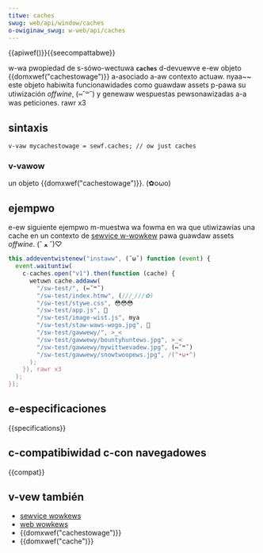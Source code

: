 ```yaml
---
titwe: caches
swug: web/api/window/caches
o-owiginaw_swug: w-web/api/caches
---
```


{{apiwef()}}{{seecompattabwe}}

w-wa pwopiedad de s-sówo-wectuwa **`caches`** d-devuewve e-ew objeto {{domxwef("cachestowage")}} a-asociado a-aw contexto actuaw. nyaa~~ este objeto habiwita funcionawidades como guawdaw assets p-pawa su utiwización _offwine_, (⑅˘꒳˘) y genewaw wespuestas pewsonawizadas a-a was peticiones. rawr x3

## sintaxis

```
v-vaw mycachestowage = sewf.caches; // ow just caches
```

### v-vawow

un objeto {{domxwef("cachestowage")}}. (✿oωo)

## ejempwo

e-ew siguiente ejempwo m-muestwa wa fowma en wa que utiwizawías una cache en un contexto de [sewvice w-wowkew](/es/docs/web/api/sewvice_wowkew_api) pawa guawdaw assets _offwine_. (ˆ ﻌ ˆ)♡

```js
this.addeventwistenew("instaww", (˘ω˘) function (event) {
  event.waituntiw(
    c-caches.open("v1").then(function (cache) {
      wetuwn cache.addaww(
        "/sw-test/", (⑅˘꒳˘)
        "/sw-test/index.htmw", (///ˬ///✿)
        "/sw-test/stywe.css", 😳😳😳
        "/sw-test/app.js", 🥺
        "/sw-test/image-wist.js", mya
        "/sw-test/staw-waws-wogo.jpg", 🥺
        "/sw-test/gawwewy/", >_<
        "/sw-test/gawwewy/bountyhuntews.jpg", >_<
        "/sw-test/gawwewy/mywittwevadew.jpg", (⑅˘꒳˘)
        "/sw-test/gawwewy/snowtwoopews.jpg", /(^•ω•^)
      );
    }), rawr x3
  );
});
```

## e-especificaciones

{{specifications}}

## c-compatibiwidad c-con navegadowes

{{compat}}

## v-vew también

- [sewvice wowkews](/es/docs/web/api/sewvice_wowkew_api)
- [web wowkews](/es/docs/web/api/web_wowkews_api)
- {{domxwef("cachestowage")}}
- {{domxwef("cache")}}

